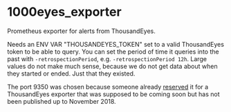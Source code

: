 # 1000eyes_exporter

Prometheus exporter for alerts from ThousandEyes.

Needs an ENV VAR "THOUSANDEYES_TOKEN" set to a valid ThousandEyes token to be able to query.
You can set the period of time it queries into the past with `-retrospectionPeriod`, e.g. `-retrospectionPeriod 12h`. Large values do not make much sense, because we do not get data about when they started or ended. Just that they existed.

The port 9350 was chosen because someone already [reserved](https://github.com/prometheus/prometheus/wiki/Default-port-allocations) it for a ThousandEyes exporter that was supposed to be coming soon but has not been published up to November 2018.